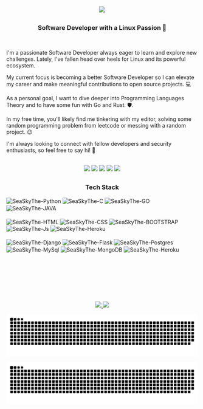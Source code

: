 

<div align="center">
  <img align="center" src="https://i.giphy.com/media/xTiIzJSKB4l7xTouE8/giphy.webp"></img>
</div>

##

<div >

  <h3 align="center"> <b>Software Developer with a Linux Passion 🐧</b> </h3>
  
  <br/>
  
  I'm a passionate Software Developer always eager to learn and explore new challenges. Lately, I've fallen head over heels for Linux and its powerful ecosystem. 
  
  My current focus is becoming a better Software Developer so I can elevate my career and make meaningful contributions to open source projects. 💻
  
  As a personal goal, I want to dive deeper into Programming Languages Theory and to have some fun with Go and Rust. 🛡️. 
  
  In my free time, you'll likely find me tinkering with my editor, solving some random programming problem from leetcode or messing with a random project. 😉
  
  I'm always looking to connect with fellow developers and security enthusiasts, so feel free to say hi! 👋
</div>

<br/>

<div align="center">
  <a href="https://www.linkedin.com/in/marcelo-eduardo" target="_blank"><img src="https://img.shields.io/badge/-LinkedIn-%230077B5?style=for-the-badge&logo=linkedin&logoColor=white" target="_blank"></a> 
  <a href ="mailto:marceloer2011@gmail.com"><img src="https://img.shields.io/badge/Gmail-D14836?style=for-the-badge&logo=gmail&logoColor=white" target="_blank"></a>
  <a href="https://www.twitter.com/_marcelul" target="_blank"><img src="https://img.shields.io/badge/Twitter-%231DA1F2.svg?style=for-the-badge&logo=Twitter&logoColor=white" target="_blank"></a> 
  <a href="https://instagram.com/_marcelul" target="_blank"><img src="https://img.shields.io/badge/-Instagram-%23E4405F?style=for-the-badge&logo=instagram&logoColor=white" target="_blank"></a>
  <a href="https://www.twitch.tv/seaskythe" target="_blank"><img src="https://img.shields.io/badge/Twitch-9146FF?style=for-the-badge&logo=twitch&logoColor=white" target="_blank"></a>
</div>




##

  <h3 align="center"> Tech Stack </h3>
 <div style="display: inline_block; align-items: center;" >
    <img align="center" alt="SeaSkyThe-Python" height="28" width="97" src="https://img.shields.io/badge/Python-3776AB?style=for-the-badge&logo=python&logoColor=white">
    <img align="center" alt="SeaSkyThe-C" height="28" width="52" src="https://img.shields.io/badge/C-00599C?style=for-the-badge&logo=c&logoColor=white">
    <img align="center" alt="SeaSkyThe-GO" height="28" width="58" src="https://img.shields.io/badge/Go-00ADD8?style=for-the-badge&logo=go&logoColor=white">
    <img align="center" alt="SeaSkyThe-JAVA" height="28" width="58" src="https://img.shields.io/badge/Java-ED8B00?style=for-the-badge&logo=java&logoColor=white">
    <br>
    <br>
    <img align="center" alt="SeaSkyThe-HTML" height="28" width="85" src="https://img.shields.io/badge/HTML5-E34F26?style=for-the-badge&logo=html5&logoColor=white">
    <img align="center" alt="SeaSkyThe-CSS" height="28" width="73" src="https://img.shields.io/badge/CSS3-1572B6?style=for-the-badge&logo=css3&logoColor=white">
    <img align="center" alt="SeaSkyThe-BOOTSTRAP" height="30" width="121" src="https://img.shields.io/badge/Bootstrap-563D7C?style=for-the-badge&logo=bootstrap&logoColor=white">
    <img align="center" alt="SeaSkyThe-Js" height="30" width="135" src="https://img.shields.io/badge/JavaScript-F7DF1E?style=for-the-badge&logo=javascript&logoColor=black">
    <img width="83" height="30" align="center" alt="SeaSkyThe-Heroku" src="https://img.shields.io/badge/React-20232A?style=for-the-badge&logo=react&logoColor=61DAFB">
    <br>
    <br>
    <img align="center" alt="SeaSkyThe-Django" height="30" width="98" src="https://img.shields.io/badge/Django-092E20?style=for-the-badge&logo=django&logoColor=white">
    <img align="center" alt="SeaSkyThe-Flask" height="30" width="85" src="https://img.shields.io/badge/Flask-000000?style=for-the-badge&logo=flask&logoColor=white">
    <img align="center" alt="SeaSkyThe-Postgres" height="30" width="128" src="https://img.shields.io/badge/PostgreSQL-316192?style=for-the-badge&logo=postgresql&logoColor=white">
    <img align="center" alt="SeaSkyThe-MySql" height="30" width="85" src="https://img.shields.io/badge/MySQL-00000F?style=for-the-badge&logo=mysql&logoColor=white">
    <img align="center" alt="SeaSkyThe-MongoDB" height="30" width="108" src="https://img.shields.io/badge/MongoDB-4EA94B?style=for-the-badge&logo=mongodb&logoColor=white">
    <img align="center" alt="SeaSkyThe-Heroku" height="30" width="108" src="https://img.shields.io/badge/Heroku-430098?style=for-the-badge&logo=heroku&logoColor=white">
<!--     <img align="right" alt="Seaskythe-pic" height="150" style="border-radius:50px;" src="https://cdn.discordapp.com/attachments/666404705282555925/1184273249119522837/me_1.jpg"> -->
    <br><br>
    
</div>
  
## 

<br/><br/><br/><br/>
<div align="center">
  <a href="https://github.com/SeaSkyThe">
    
  <img height="160em" src="https://github-readme-stats-sigma-five.vercel.app/api?username=SeaSkyThe&show_icons=true&theme=dracula&include_all_commits=true&count_private=true"/>
  <img height="160em" src="https://github-readme-stats-sigma-five.vercel.app/api/top-langs/?username=SeaSkyThe&layout=compact&langs_count=7&theme=dracula&hide=jupyter%20notebook"/>
</div>

    
<div>
  <!--     <img align="center" alt="SeaSkyThe-HTML" height="400" width="400" src="https://github.com/SeaSkyThe/SeaSkyThe/blob/output/github-contribution-grid-snake-dark.svg"> -->
  
   ![Snake Light](https://github.com/SeaSkyThe/SeaSkyThe/blob/output/github-contribution-grid-snake.svg#gh-light-mode-only)

   ![Snake Dark](https://github.com/SeaSkyThe/SeaSkyThe/blob/output/github-contribution-grid-snake-dark.svg#gh-dark-mode-only)
 </div>

  
  
 
  

